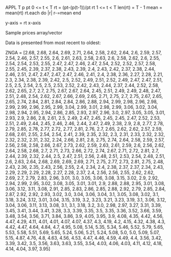 APPL T p
pt 0 <= t < T
rt = (pt-(p(t-1))/pt
rt 1 <= t < T
len(rt) = T - 1
mean = mean(rt)
rt.each do |r|
	r-=mean
end

y-axis = rt
x-axis

Sample prices array/vector

Data is presented from most recent to oldest:

ZNGA = [2.68, 2.68, 2.64, 2.69, 2.71, 2.64, 2.58, 2.62, 2.64, 2.6, 2.59, 2.57, 2.54, 2.46, 2.57, 2.55, 2.6, 2.61, 2.63, 2.58, 2.63, 2.6, 2.58, 2.62, 2.6, 2.55, 2.54, 2.54, 2.53, 2.55, 2.47, 2.47, 2.46, 2.47, 2.54, 2.52, 2.52, 2.57, 2.58, 2.55, 2.45, 2.39, 2.37, 2.38, 2.43, 2.39, 2.4, 2.43, 2.42, 2.37, 2.38, 2.44, 2.46, 2.51, 2.47, 2.47, 2.47, 2.47, 2.46, 2.41, 2.4, 2.38, 2.36, 2.27, 2.28, 2.21, 2.3, 2.34, 2.38, 2.39, 2.42, 2.5, 2.52, 2.49, 2.51, 2.52, 2.49, 2.47, 2.47, 2.51, 2.5, 2.5, 2.54, 2.5, 2.5, 2.53, 2.52, 2.42, 2.43, 2.44, 2.37, 2.44, 2.52, 2.58, 2.62, 2.65, 2.7, 2.7, 2.75, 2.67, 2.67, 2.64, 2.45, 2.51, 2.49, 2.49, 2.48, 2.47, 2.51, 2.48, 2.54, 2.62, 2.67, 2.66, 2.69, 2.65, 2.71, 2.75, 2.7, 2.75, 2.67, 2.65, 2.65, 2.74, 2.84, 2.81, 2.84, 2.84, 2.86, 2.88, 2.94, 2.99, 2.98, 2.96, 2.98, 2.99, 2.99, 2.96, 2.95, 2.99, 3.04, 2.99, 3.01, 2.98, 2.99, 3.06, 3.02, 3.04, 2.98, 2.94, 2.95, 2.94, 2.86, 2.85, 2.93, 2.97, 2.96, 3.0, 2.97, 3.05, 3.05, 3.01, 2.93, 2.9, 2.86, 2.8, 2.61, 2.5, 2.49, 2.47, 2.45, 2.45, 2.45, 2.47, 2.52, 2.53, 2.51, 2.49, 2.44, 2.45, 2.46, 2.46, 2.44, 2.47, 2.49, 2.38, 2.9, 2.8, 2.77, 2.78, 2.79, 2.85, 2.78, 2.77, 2.72, 2.77, 2.81, 2.76, 2.7, 2.65, 2.62, 2.62, 2.57, 2.59, 2.68, 2.61, 2.55, 2.54, 2.54, 2.41, 2.39, 2.35, 2.32, 2.3, 2.31, 2.33, 2.32, 2.32, 2.32, 2.32, 2.31, 2.32, 2.24, 2.66, 2.81, 2.8, 2.75, 2.74, 2.64, 2.58, 2.59, 2.57, 2.56, 2.58, 2.58, 2.66, 2.67, 2.73, 2.62, 2.59, 2.63, 2.61, 2.59, 2.6, 2.56, 2.62, 2.64, 2.58, 2.68, 2.7, 2.71, 2.73, 2.66, 2.72, 2.74, 2.67, 2.71, 2.72, 2.81, 2.7, 2.44, 2.39, 2.32, 2.44, 2.5, 2.47, 2.51, 2.56, 2.48, 2.51, 2.53, 2.54, 2.48, 2.51, 2.6, 2.63, 2.64, 2.68, 2.69, 2.69, 2.69, 2.71, 2.75, 2.77, 2.73, 2.81, 2.75, 2.48, 2.43, 2.36, 2.35, 2.43, 2.56, 2.55, 2.4, 2.34, 2.4, 2.38, 2.37, 2.37, 2.34, 2.43, 2.29, 2.29, 2.29, 2.28, 2.27, 2.28, 2.37, 2.4, 2.56, 2.56, 2.55, 2.62, 2.62, 2.69, 2.7, 2.79, 2.83, 2.96, 3.01, 3.0, 3.05, 3.06, 3.08, 3.15, 3.02, 2.9, 2.92, 2.94, 2.99, 2.95, 3.02, 3.08, 3.05, 3.01, 3.01, 2.9, 2.88, 2.88, 2.95, 3.01, 3.08, 3.06, 3.12, 3.11, 3.08, 2.91, 2.85, 2.83, 2.86, 2.85, 2.88, 2.92, 2.79, 2.85, 2.84, 2.87, 2.92, 2.92, 2.93, 3.02, 3.0, 3.04, 3.06, 3.04, 3.1, 3.05, 3.08, 3.02, 3.1, 3.18, 3.24, 3.12, 3.01, 3.04, 3.15, 3.19, 3.2, 3.23, 3.21, 3.23, 3.19, 3.1, 3.06, 3.12, 3.04, 3.06, 3.11, 3.13, 3.08, 3.1, 3.1, 3.18, 3.2, 3.0, 2.98, 2.97, 3.27, 3.31, 3.39, 3.45, 3.41, 3.44, 3.41, 3.28, 3.3, 3.39, 3.35, 3.5, 3.35, 3.36, 3.52, 3.66, 3.59, 3.48, 3.54, 3.56, 3.71, 3.84, 3.86, 3.9, 4.05, 3.95, 3.9, 4.08, 4.35, 4.42, 4.56, 4.47, 4.29, 4.11, 4.01, 4.01, 4.07, 4.07, 4.37, 4.3, 4.19, 4.2, 4.15, 4.32, 4.38, 4.3, 4.42, 4.47, 4.64, 4.84, 4.7, 4.95, 5.08, 5.14, 5.35, 5.34, 5.46, 5.52, 5.79, 5.65, 5.53, 5.58, 5.51, 5.69, 5.65, 5.24, 5.06, 5.21, 5.24, 5.08, 5.0, 5.0, 5.09, 5.07, 5.15, 4.87, 4.76, 4.8, 4.63, 4.56, 4.53, 4.47, 4.46, 4.59, 4.49, 4.4, 3.56, 3.42, 3.39, 3.42, 3.5, 3.56, 3.63, 3.63, 3.55, 3.54, 4.03, 4.06, 4.03, 4.11, 4.12, 4.18, 4.14, 4.04, 3.97, 3.95]